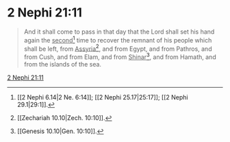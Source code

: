 # 2 Nephi 21:11

> And it shall come to pass in that day that the Lord shall set his hand again the <u>second</u>[^a] time to recover the remnant of his people which shall be left, from <u>Assyria</u>[^b], and from Egypt, and from Pathros, and from Cush, and from Elam, and from <u>Shinar</u>[^c], and from Hamath, and from the islands of the sea.

[2 Nephi 21:11](https://www.churchofjesuschrist.org/study/scriptures/bofm/2-ne/21?lang=eng&id=p11#p11)


[^a]: [[2 Nephi 6.14|2 Ne. 6:14]]; [[2 Nephi 25.17|25:17]]; [[2 Nephi 29.1|29:1]].  
[^b]: [[Zechariah 10.10|Zech. 10:10]].  
[^c]: [[Genesis 10.10|Gen. 10:10]].  
